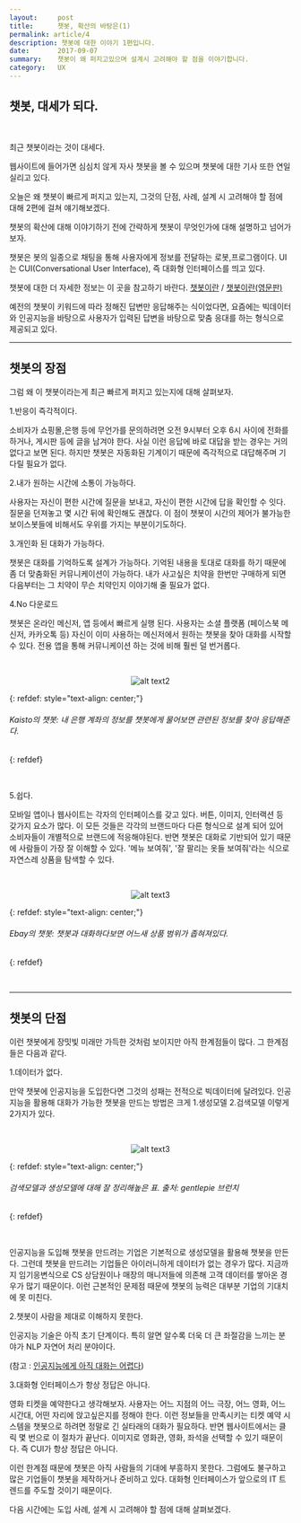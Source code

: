 ```yaml
---
layout:     post
title:      챗봇, 확산의 바탕은(1)
permalink: article/4
description: 챗봇에 대한 이야기 1편입니다.
date:       2017-09-07
summary:    챗봇이 왜 퍼지고있으며 설계시 고려해야 할 점을 이야기합니다.
category: 	UX 
---
```


## 챗봇, 대세가 되다.

<br>

최근 챗봇이라는 것이 대세다.

웹사이트에 들어가면 심심치 않게 자사 챗봇을 볼 수 있으며 챗봇에 대한 기사 또한 연일 실리고 있다.

오늘은 왜 챗봇이 빠르게 퍼지고 있는지, 그것의 단점, 사례, 설계 시 고려해야 할 점에 대해 2편에 걸쳐 얘기해보겠다.

챗봇의 확산에 대해 이야기하기 전에 간략하게 챗봇이 무엇인가에 대해 설명하고 넘어가보자.

챗봇은 봇의 일종으로 채팅을 통해 사용자에게 정보를 전달하는 로봇,프로그램이다. UI는 CUI(Conversational User Interface), 즉 대화형 인터페이스를 띄고 있다.

챗봇에 대한 더 자세한 정보는 이 곳을 참고하기 바란다. 
[챗봇이란](https://ko.wikipedia.org/wiki/%EC%B1%84%ED%84%B0%EB%B4%87) / 
[챗봇이란(영문판)](https://en.wikipedia.org/wiki/Chatbot)

예전의 챗봇이 키워드에 따라 정해진 답변만 응답해주는 식이었다면, 요즘에는 빅데이터와 인공지능을 바탕으로 사용자가 입력된 답변을 바탕으로 맞춤 응대를 하는 형식으로 제공되고 있다.

- - -

## 챗봇의 장점

그럼 왜 이 챗봇이라는게 최근 빠르게 퍼지고 있는지에 대해 살펴보자.

1.반응이 즉각적이다.

소비자가 쇼핑몰,은행 등에 무언가를 문의하려면 오전 9시부터 오후 6시 사이에 전화를 하거나, 게시판 등에 글을 남겨야 한다. 사실 이런 응답에 바로 대답을 받는 경우는 거의 없다고 보면 된다. 하지만 챗봇은 자동화된 기계이기 때문에 즉각적으로 대답해주며 기다릴 필요가 없다.

2.내가 원하는 시간에 소통이 가능하다.

사용자는 자신이 편한 시간에 질문을 보내고, 자신이 편한 시간에 답을 확인할 수 잇다. 질문을 던져놓고 몇 시간 뒤에 확인해도 괜찮다. 이 점이 챗봇이 시간의 제어가 불가능한 보이스봇들에 비해서도 우위를 가지는 부분이기도하다.

3.개인화 된 대화가 가능하다.

챗봇은 대화를 기억하도록 설계가 가능하다. 기억된 내용을 토대로 대화를 하기 때문에 좀 더 맞춤화된 커뮤니케이션이 가능하다. 내가 사고싶은 치약을 한번만 구매하게 되면 다음부터는 그 치약이 무슨 치약인지 이야기해 줄 필요가 없다.

4.No 다운로드

챗봇은 온라인 메신저, 앱 등에서 빠르게 실행 된다. 사용자는 소셜 플랫폼 (페이스북 메신저, 카카오톡 등) 자신이 이미 사용하는 메신저에서 원하는 챗봇을 찾아 대화를 시작할 수 있다. 전용 앱을 통해 커뮤니케이션 하는 것에 비해 훨씬 덜 번거롭다.


<br>

<p align ="middle">
	<img src="http://cfile25.uf.tistory.com/image/277EA43359812FDE1B2FE1" alt="alt text2">
</p>

{: refdef: style="text-align: center;"}
###### _Kaisto의 챗봇: 내 은행 계좌의 정보를 챗봇에게 물어보면 관련된 정보를 찾아 응답해준다._
{: refdef}

<br>

5.쉽다.

모바일 앱이나 웹사이트는 각자의 인터페이스를 갖고 있다. 버튼, 이미지, 인터랙션 등 갖가지 요소가 많다. 이 모든 것들은 각각의 브랜드마다 다른 형식으로 설계 되어 있어 소비자들이 개별적으로 브랜드에 적응해야된다. 반면 챗봇은 대화로 기반되어 있기 때문에 사람들이 가장 잘 이해할 수 있다. '메뉴 보여줘', '잘 팔리는 옷들 보여줘'라는 식으로 자연스레 상품을 탐색할 수 있다.

<br>

<p align ="middle">
	<img src="http://cfile8.uf.tistory.com/image/2592D5335981300323A30D" alt="alt text3">
</p>

{: refdef: style="text-align: center;"}
###### _Ebay의 챗봇: 챗봇과 대화하다보면 어느새 상품 범위가 좁혀져있다._
{: refdef}

<br>

- - -

## 챗봇의 단점

이런 챗봇에게 장밋빛 미래만 가득한 것처럼 보이지만 아직 한계점들이 많다. 그 한계점들은 다음과 같다.

1.데이터가 없다.

만약 챗봇에 인공지능을 도입한다면 그것의 성패는 전적으로 빅데이터에 달려있다. 인공지능을 활용해 대화가 가능한 챗봇을 만드는 방법은 크게 
1.생성모델  2.검색모델 
이렇게 2가지가 있다.

<br>

<p align ="middle">	
	<img src="http://t1.daumcdn.net/thumb/R1280x0/?fname=http://t1.daumcdn.net/brunch/service/user/1f1R/image/1qTozPVdKl8XXKd6LSYJIJb7FTg.png" alt="alt text3">
</p>

{: refdef: style="text-align: center;"}
###### _검색모델과 생성모델에 대해 잘 정리해높은 표. 출처: gentlepie 브런치_
{: refdef}

<br>

인공지능을 도입해 챗봇을 만드려는 기업은 기본적으로 생성모델을 활용해 챗봇을 만든다. 
그런데 챗봇을 만드려는 기업들은 아이러니하게 데이터가 없는 경우가 많다. 지금까지 임기응변식으로 CS 상담원이나 매장의 매니저들에 의존해 고객 데이터를 쌓아온 경우가 많기 때문이다. 이런 근본적인 문제점 때문에 챗봇의 능력은 대부분 기업의 기대치에 못 미친다. 

2.챗봇이 사람을 제대로 이해하지 못한다.

인공지능 기술은 아직 초기 단계이다. 특히 알면 알수록 더욱 더 큰 좌절감을 느끼는 분야가 NLP 자연어 처리 분야이다.

(참고 : [인공지능에게 아직 대화는 어렵다](http://techm.kr/bbs/board.php?bo_table=article&wr_id=4081))

3.대화형 인터페이스가 항상 정답은 아니다.

영화 티켓을 예약한다고 생각해보자. 사용자는 어느 지점의 어느 극장, 어느 영화, 어느 시간대, 어떤 자리에 앉고싶은지를 정해야 한다. 이런 정보들을 만족시키는 티켓 예약 시스템을 챗봇으로 하려면 정말로 긴 실타래의 대화가 필요하다. 반면 웹사이트에서는 클릭 몇 번으로 이 절차가 끝난다. 이미지로 영화관, 영화, 좌석을 선택할 수 있기 때문이다. 즉 CUI가 항상 정답은 아니다.

이런 한계점 때문에 챗봇은 아직 사람들의 기대에 부흥하지 못한다. 그럼에도 불구하고 많은 기업들이 챗봇을 제작하거나 준비하고 있다. 대화형 인터페이스가 앞으로의 IT 트렌드를 주도할 것이기 때문이다. 

다음 시간에는 도입 사례, 설계 시 고려해야 할 점에 대해 살펴보겠다.